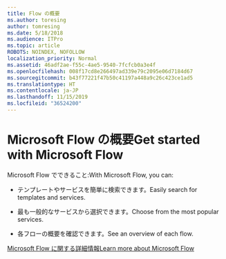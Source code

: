```yaml
---
title: Flow の概要
ms.author: toresing
author: tomresing
ms.date: 5/18/2018
ms.audience: ITPro
ms.topic: article
ROBOTS: NOINDEX, NOFOLLOW
localization_priority: Normal
ms.assetid: 46adf2ae-f55c-4ae5-9540-7fcfcb0a3e4f
ms.openlocfilehash: 008f17cd8e266497ad339e79c2095e06d7184d67
ms.sourcegitcommit: b43f77221f47b50c41197a448a9c26c423ce1ad5
ms.translationtype: HT
ms.contentlocale: ja-JP
ms.lasthandoff: 11/15/2019
ms.locfileid: "36524200"
---
```

# <a name="get-started-with-microsoft-flow"></a><span data-ttu-id="6017a-102">Microsoft Flow の概要</span><span class="sxs-lookup"><span data-stu-id="6017a-102">Get started with Microsoft Flow</span></span>

<span data-ttu-id="6017a-103">Microsoft Flow でできること:</span><span class="sxs-lookup"><span data-stu-id="6017a-103">With Microsoft Flow, you can:</span></span>
  
- <span data-ttu-id="6017a-104">テンプレートやサービスを簡単に検索できます。</span><span class="sxs-lookup"><span data-stu-id="6017a-104">Easily search for templates and services.</span></span>
    
- <span data-ttu-id="6017a-105">最も一般的なサービスから選択できます。</span><span class="sxs-lookup"><span data-stu-id="6017a-105">Choose from the most popular services.</span></span>
    
- <span data-ttu-id="6017a-106">各フローの概要を確認できます。</span><span class="sxs-lookup"><span data-stu-id="6017a-106">See an overview of each flow.</span></span>
    
[<span data-ttu-id="6017a-107">Microsoft Flow に関する詳細情報</span><span class="sxs-lookup"><span data-stu-id="6017a-107">Learn more about Microsoft Flow</span></span>](https://go.microsoft.com/fwlink/?linkid=874446)
  

